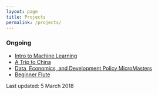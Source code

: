 ```yaml
---
layout: page
title: Projects
permalink: /projects/
---
```


### Ongoing

* [Intro to Machine Learning](https://www.udacity.com/course/intro-to-machine-learning--ud120)
* [A Trip to China](http://press.princeton.edu/titles/9587.html)
* [Data, Economics, and Development Policy MicroMasters](https://micromasters.mit.edu/dedp/)
* [Beginner Flute](https://www.udemy.com/beginnerflute)

Last updated: 5 March 2018





